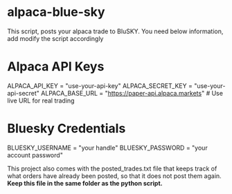 # alpaca-blue-sky
This script, posts your alpaca trade to BluSKY. You need below information, add modify the script accordingly
# Alpaca API Keys
ALPACA_API_KEY = "use-your-api-key"
ALPACA_SECRET_KEY = "use-your-api-secret"
ALPACA_BASE_URL = "https://paper-api.alpaca.markets"  # Use live URL for real trading

# Bluesky Credentials
BLUESKY_USERNAME = "your handle"
BLUESKY_PASSWORD = "your account password"

This project also comes with the posted_trades.txt file that keeps track of what orders have already been posted, so that it does not post them again.
**Keep this file in the same folder as the python script.**
